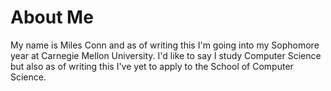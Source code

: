 # About Me

My name is Miles Conn and as of writing this I'm going into my Sophomore year at
Carnegie Mellon University. I'd like to say I study Computer Science but also as
of writing this I've yet to apply to the School of Computer Science.
